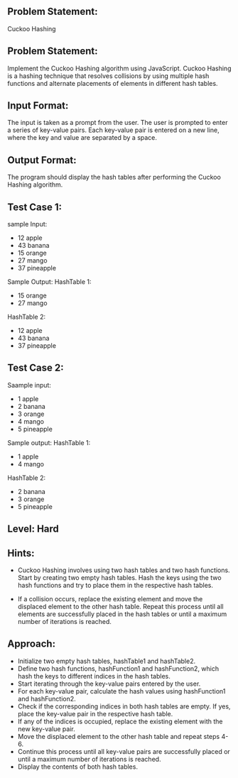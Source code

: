 ## Problem Statement:
Cuckoo Hashing

## Problem Statement:
Implement the Cuckoo Hashing algorithm using 
JavaScript. Cuckoo Hashing is a hashing technique 
that resolves collisions by using multiple hash functions
and alternate placements of elements in different hash tables.


## Input Format:
The input is taken as a prompt from the user. 
The user is prompted to enter a series of key-value 
pairs. Each key-value pair is entered on a new line, 
where the key and value are separated by a space.

## Output Format:
The program should display the hash 
tables after performing the Cuckoo 
Hashing algorithm.

## Test Case 1:
sample Input:
- 12 apple
- 43 banana
- 15 orange
- 27 mango
- 37 pineapple

Sample Output:
HashTable 1:
- 15 orange
- 27 mango

HashTable 2:
- 12 apple
- 43 banana
- 37 pineapple

## Test Case 2:
Saample input:
- 1 apple
- 2 banana
- 3 orange
- 4 mango
- 5 pineapple

Sample output:
HashTable 1:
- 1 apple
- 4 mango

HashTable 2:
- 2 banana
- 3 orange
- 5 pineapple

## Level: Hard

## Hints:
- Cuckoo Hashing involves using two hash tables and two hash functions.
Start by creating two empty hash tables.
Hash the keys using the two hash functions and try to place them in the respective hash tables.

- If a collision occurs, replace the existing element and move the displaced element to the other hash table.
Repeat this process until all elements are successfully placed in the hash tables or until a maximum number of iterations is reached.

## Approach:
- Initialize two empty hash tables, hashTable1 and hashTable2.
- Define two hash functions, hashFunction1 and hashFunction2, which hash the keys to different indices in the hash tables.
- Start iterating through the key-value pairs entered by the user.
- For each key-value pair, calculate the hash values using hashFunction1 and hashFunction2.
- Check if the corresponding indices in both hash tables are empty. If yes, place the key-value pair in the respective hash table.
- If any of the indices is occupied, replace the existing element with the new key-value pair.
- Move the displaced element to the other hash table and repeat steps 4-6.
- Continue this process until all key-value pairs are successfully placed or until a maximum number of iterations is reached.
- Display the contents of both hash tables.
